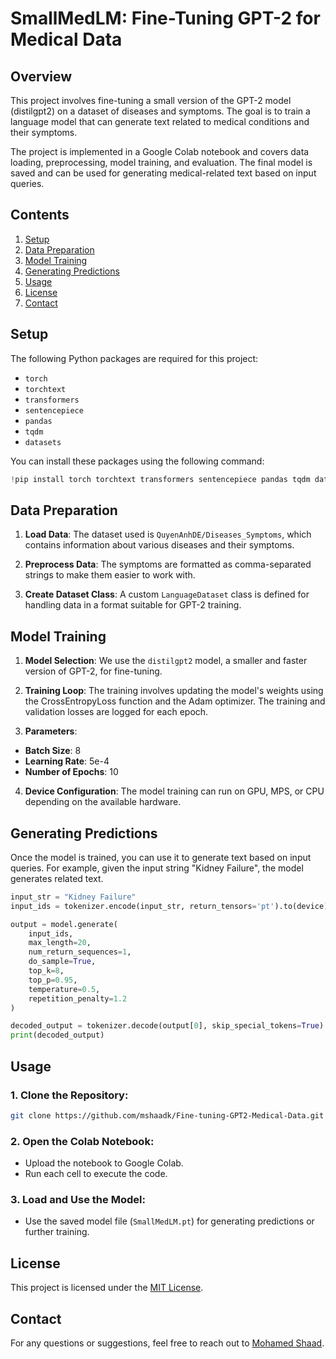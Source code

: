 # SmallMedLM: Fine-Tuning GPT-2 for Medical Data
## Overview
This project involves fine-tuning a small version of the GPT-2 model (distilgpt2) on a dataset of diseases and symptoms. The goal is to train a language model that can generate text related to medical conditions and their symptoms.

The project is implemented in a Google Colab notebook and covers data loading, preprocessing, model training, and evaluation. The final model is saved and can be used for generating medical-related text based on input queries.

## Contents
1. [Setup](#setup)
2. [Data Preparation](#data-preparation)
3. [Model Training](#model-training)
4. [Generating Predictions](#generating-predictions)
5. [Usage](#usage)
6. [License](#license)
7. [Contact](#contact)

## Setup
The following Python packages are required for this project:

- `torch`
- `torchtext`
- `transformers`
- `sentencepiece`
- `pandas`
- `tqdm`
- `datasets`
  
You can install these packages using the following command:

```python
!pip install torch torchtext transformers sentencepiece pandas tqdm datasets
```

## Data Preparation
1. **Load Data**: The dataset used is `QuyenAnhDE/Diseases_Symptoms`, which contains information about various diseases and their symptoms.

2. **Preprocess Data**: The symptoms are formatted as comma-separated strings to make them easier to work with.

3. **Create Dataset Class**: A custom `LanguageDataset` class is defined for handling data in a format suitable for GPT-2 training.

## Model Training
1. **Model Selection**: We use the `distilgpt2` model, a smaller and faster version of GPT-2, for fine-tuning.

2. **Training Loop**: The training involves updating the model's weights using the CrossEntropyLoss function and the Adam optimizer. The training and validation losses are logged for each epoch.

3. **Parameters**:

 - **Batch Size**: 8
 - **Learning Rate**: 5e-4
 - **Number of Epochs**: 10
   
4. **Device Configuration**: The model training can run on GPU, MPS, or CPU depending on the available hardware.

## Generating Predictions
Once the model is trained, you can use it to generate text based on input queries. For example, given the input string "Kidney Failure", the model generates related text.

```python
input_str = "Kidney Failure"
input_ids = tokenizer.encode(input_str, return_tensors='pt').to(device)

output = model.generate(
    input_ids,
    max_length=20,
    num_return_sequences=1,
    do_sample=True,
    top_k=8,
    top_p=0.95,
    temperature=0.5,
    repetition_penalty=1.2
)

decoded_output = tokenizer.decode(output[0], skip_special_tokens=True)
print(decoded_output)
```

## Usage
### 1. Clone the Repository:

```bash
git clone https://github.com/mshaadk/Fine-tuning-GPT2-Medical-Data.git
```

### 2. Open the Colab Notebook:

- Upload the notebook to Google Colab.
- Run each cell to execute the code.
### 3. Load and Use the Model:

- Use the saved model file (`SmallMedLM.pt`) for generating predictions or further training.

## License
This project is licensed under the [MIT License](LICENSE.txt).

## Contact
For any questions or suggestions, feel free to reach out to [Mohamed Shaad](https://www.linkedin.com/in/mohamedshaad/).


